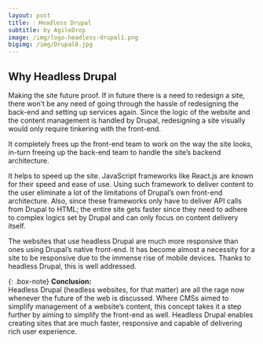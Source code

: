 ```yaml
---
layout: post
title: 💧 Headless Drupal
subtitle: by AgileDrop
image: /img/logo-headless-drupal1.png
bigimg: /img/Drupal8.jpg
---
```


## Why Headless Drupal <br/>

Making the site future proof. If in future there is a need to redesign a site, there won’t be any need of going through the hassle of redesigning the back-end and setting up services again. Since the logic of the website and the content management is handled by Drupal, redesigning a site visually would only require tinkering with the front-end.<br/>

It completely frees up the front-end team to work on the way the site looks, in-turn freeing up the back-end team to handle the site’s backend architecture.<br/>

It helps to speed up the site. JavaScript frameworks like React.js are known for their speed and ease of use. Using such framework to deliver content to the user eliminate a lot of the limitations of Drupal’s own front-end architecture. Also, since these frameworks only have to deliver API calls from Drupal to HTML; the entire site gets faster since they need to adhere to complex logics set by Drupal and can only focus on content delivery itself.<br/>

The websites that use headless Drupal are much more responsive than ones using Drupal’s native front-end. It has become almost a necessity for a site to be responsive due to the immense rise of mobile devices. Thanks to headless Drupal, this is well addressed.<br/>
 
{: .box-note}
**Conclusion:**<br/>
Headless Drupal (headless websites, for that matter) are all the rage now whenever the future of the web is discussed. Where CMSs aimed to simplify management of a website’s content, this concept takes it a step further by aiming to simplify the front-end as well. Headless Drupal enables creating sites that are much faster, responsive and capable of delivering rich user experience.<br/>
